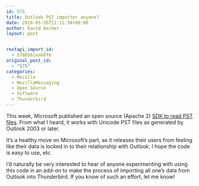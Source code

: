 ```yaml
---
id: 575
title: Outlook PST importer anyone?
date: 2010-05-26T11:11:34+00:00
author: David Ascher
layout: post


restapi_import_id:
  - 5780561eab8f6
original_post_id:
  - "575"
categories:
  - Mozilla
  - MozillaMessaging
  - Open Source
  - Software
  - Thunderbird
---
```

This week, Microsoft published an open source (Apache 2) [SDK to read PST files](http://pstsdk.codeplex.com/). From what I heard, it works with Unicode PST files as generated by Outlook 2003 or later.

It&#8217;s a healthy move on Microsoft&#8217;s part, as it releases their users from feeling like their data is locked in to their relationship with Outlook. I hope the code is easy to use, etc.

I&#8217;d naturally be very interested to hear of anyone experimenting with using this code in an add-on to make the process of importing all one&#8217;s data from Outlook into Thunderbird. If you know of such an effort, let me know!